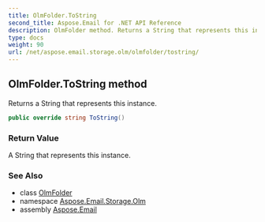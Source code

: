 ```yaml
---
title: OlmFolder.ToString
second_title: Aspose.Email for .NET API Reference
description: OlmFolder method. Returns a String that represents this instance
type: docs
weight: 90
url: /net/aspose.email.storage.olm/olmfolder/tostring/
---
```

## OlmFolder.ToString method

Returns a String that represents this instance.

```csharp
public override string ToString()
```

### Return Value

A String that represents this instance.

### See Also

* class [OlmFolder](../)
* namespace [Aspose.Email.Storage.Olm](../../olmfolder/)
* assembly [Aspose.Email](../../../)


